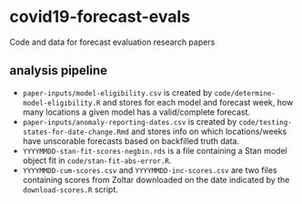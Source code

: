 # covid19-forecast-evals
Code and data for forecast evaluation research papers


## analysis pipeline

 - `paper-inputs/model-eligibility.csv` is created by `code/determine-model-eligibility.R` and stores for each model and forecast week, how many locations a given model has a valid/complete forecast.
 - `paper-inputs/anomaly-reporting-dates.csv` is created by `code/testing-states-for-date-change.Rmd` and stores info on which locations/weeks have unscorable forecasts based on backfilled truth data.
 - `YYYYMMDD-stan-fit-scores-negbin.rds` is a file containing a Stan model object fit in `code/stan-fit-abs-error.R`.
 - `YYYYMMDD-cum-scores.csv` and `YYYYMMDD-inc-scores.csv` are two files containing scores from Zoltar downloaded on the date indicated by the `download-scores.R` script.
 